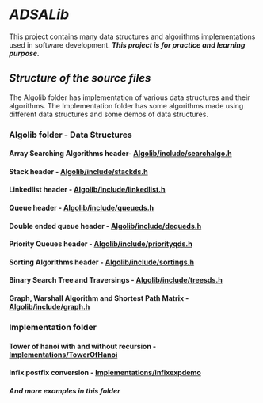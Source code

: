 # ***ADSALib***

This project contains many data structures and algorithms implementations used in software development.
***This project is for practice and learning purpose.***

## ***Structure of the source files***

The Algolib folder has implementation of various data structures and their algorithms. The Implementation folder has some algorithms made using different data structures and some demos of data structures.

### **Algolib folder - Data Structures**

#### Array Searching Algorithms header- [Algolib/include/searchalgo.h](Algolib/include/searchalgo.h)

#### Stack header - [Algolib/include/stackds.h](Algolib/include/stackds.h)

#### Linkedlist header - [Algolib/include/linkedlist.h](Algolib/include/linkedlist.h)

#### Queue header - [Algolib/include/queueds.h](Algolib/include/queueds.h)

#### Double ended queue header - [Algolib/include/dequeds.h](Algolib/include/dequeds.h)

#### Priority Queues header - [Algolib/include/priorityqds.h](Algolib/include/priorityqds.h)

#### Sorting Algorithms header - [Algolib/include/sortings.h](Algolib/include/sortings.h)

#### Binary Search Tree and Traversings - [Algolib/include/treesds.h](Algolib/include/treesds.h)

#### Graph, Warshall Algorithm and Shortest Path Matrix - [Algolib/include/graph.h](Algolib/include/graph.h)

### **Implementation folder**

#### Tower of hanoi with and without recursion - [Implementations/TowerOfHanoi](Implementations/TowerOfHanoi)

#### Infix postfix conversion - [Implementations/infixexpdemo](Implementations/infixexpdemo)

##### ***And more examples in this folder***
